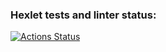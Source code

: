 ### Hexlet tests and linter status:
[![Actions Status](https://github.com/NikGor/python-project-83/workflows/hexlet-check/badge.svg)](https://github.com/NikGor/python-project-83/actions)